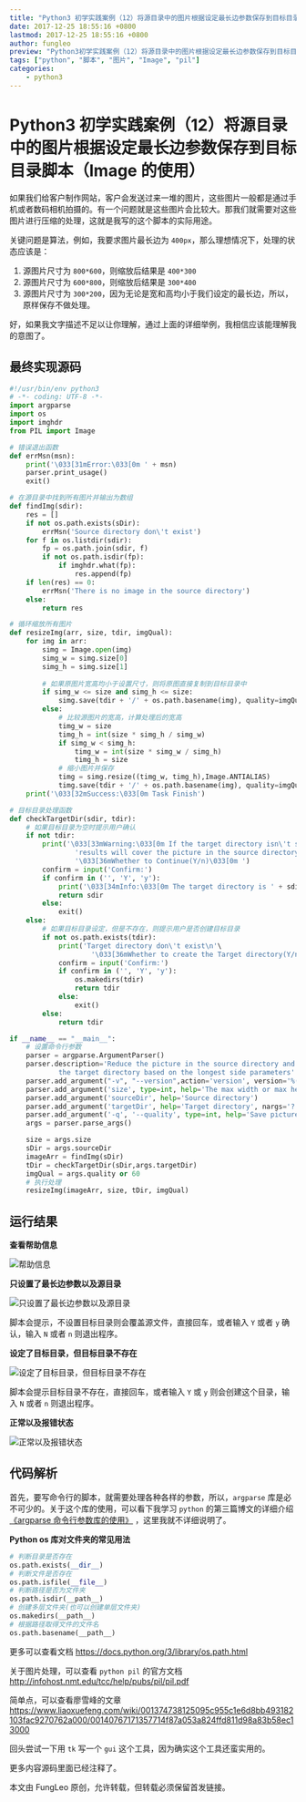 ```yaml
---
title: "Python3 初学实践案例（12）将源目录中的图片根据设定最长边参数保存到目标目录脚本（Image 的使用）"
date: 2017-12-25 18:55:16 +0800
lastmod: 2017-12-25 18:55:16 +0800
author: fungleo
preview: "Python3初学实践案例（12）将源目录中的图片根据设定最长边参数保存到目标目录脚本（Image的使用）如果我们给客户制作网站，客户会发送过来一堆的图片，这些图片一般都是通过手机或者数码相机拍摄的。有一个问题就是这些图片会比较大。那我们就需要对这些图片进行压缩的处理，这就是我写的这个脚本的实际用途。关键问题是算法，例如，我要求图片最长边为400px，那么理想情况下，处理的状态应该是：源图片"
tags: ["python", "脚本", "图片", "Image", "pil"]
categories:
    - python3
---
```


# Python3 初学实践案例（12）将源目录中的图片根据设定最长边参数保存到目标目录脚本（Image 的使用）

如果我们给客户制作网站，客户会发送过来一堆的图片，这些图片一般都是通过手机或者数码相机拍摄的。有一个问题就是这些图片会比较大。那我们就需要对这些图片进行压缩的处理，这就是我写的这个脚本的实际用途。

关键问题是算法，例如，我要求图片最长边为 `400px`，那么理想情况下，处理的状态应该是：

1. 源图片尺寸为 `800*600`，则缩放后结果是 `400*300`
2. 源图片尺寸为 `600*800`，则缩放后结果是 `300*400`
3. 源图片尺寸为 `300*200`，因为无论是宽和高均小于我们设定的最长边，所以，原样保存不做处理。

好，如果我文字描述不足以让你理解，通过上面的详细举例，我相信应该能理解我的意图了。

## 最终实现源码

```python
#!/usr/bin/env python3
# -*- coding: UTF-8 -*-
import argparse
import os
import imghdr
from PIL import Image

# 错误退出函数
def errMsn(msn):
    print('\033[31mError:\033[0m ' + msn)
    parser.print_usage()
    exit()

# 在源目录中找到所有图片并输出为数组
def findImg(sdir):
    res = []
    if not os.path.exists(sDir):
        errMsn('Source directory don\'t exist')
    for f in os.listdir(sdir):
        fp = os.path.join(sdir, f)
        if not os.path.isdir(fp):
            if imghdr.what(fp):
                res.append(fp)
    if len(res) == 0:
        errMsn('There is no image in the source directory')
    else:
        return res

# 循环缩放所有图片
def resizeImg(arr, size, tdir, imgQual):
    for img in arr:
        simg = Image.open(img)
        simg_w = simg.size[0]
        simg_h = simg.size[1]
        
        # 如果原图片宽高均小于设置尺寸，则将原图直接复制到目标目录中
        if simg_w <= size and simg_h <= size:
            simg.save(tdir + '/' + os.path.basename(img), quality=imgQual)
        else:
            # 比较源图片的宽高，计算处理后的宽高
            timg_w = size
            timg_h = int(size * simg_h / simg_w)
            if simg_w < simg_h:
                timg_w = int(size * simg_w / simg_h)
                timg_h = size
            # 缩小图片并保存
            timg = simg.resize((timg_w, timg_h),Image.ANTIALIAS)
            timg.save(tdir + '/' + os.path.basename(img), quality=imgQual)
    print('\033[32mSuccess:\033[0m Task Finish')

# 目标目录处理函数
def checkTargetDir(sdir, tdir):
    # 如果目标目录为空时提示用户确认
    if not tdir:
        print('\033[33mWarning:\033[0m If the target directory isn\'t set, the processing '\
                'results will cover the picture in the source directory\n'\
                '\033[36mWhether to Continue(Y/n)\033[0m ')
        confirm = input('Confirm:')
        if confirm in ('', 'Y', 'y'):
            print('\033[34mInfo:\033[0m The target directory is ' + sdir)
            return sdir
        else:
            exit()
    else:
        # 如果目标目录设定，但是不存在，则提示用户是否创建目标目录
        if not os.path.exists(tdir):
            print('Target directory don\'t exist\n'\
                    '\033[36mWhether to create the Target directory(Y/n)\033[0m')
            confirm = input('Confirm:')
            if confirm in ('', 'Y', 'y'):
                os.makedirs(tdir)
                return tdir
            else:
                exit()
        else:
            return tdir

if __name__ == "__main__":
    # 设置命令行参数
    parser = argparse.ArgumentParser()
    parser.description='Reduce the picture in the source directory and save it to \
            the target directory based on the longest side parameters'
    parser.add_argument("-v", "--version",action='version', version='%(prog)s 1.0')
    parser.add_argument('size', type=int, help='The max width or max height of a picture')
    parser.add_argument('sourceDir', help='Source directory')
    parser.add_argument('targetDir', help='Target directory', nargs='?')
    parser.add_argument('-q', '--quality', type=int, help='Save picture quality, default 60')
    args = parser.parse_args()

    size = args.size
    sDir = args.sourceDir
    imageArr = findImg(sDir)
    tDir = checkTargetDir(sDir,args.targetDir)
    imgQual = args.quality or 60
    # 执行处理 
    resizeImg(imageArr, size, tDir, imgQual)
```

## 运行结果

**查看帮助信息**

![帮助信息](http://img.blog.csdn.net/20171225183830286?watermark/2/text/aHR0cDovL2Jsb2cuY3Nkbi5uZXQvRnVuZ0xlbw==/font/5a6L5L2T/fontsize/400/fill/I0JBQkFCMA==/dissolve/70/gravity/SouthEast)

**只设置了最长边参数以及源目录**

![只设置了最长边参数以及源目录](http://img.blog.csdn.net/20171225184016481?watermark/2/text/aHR0cDovL2Jsb2cuY3Nkbi5uZXQvRnVuZ0xlbw==/font/5a6L5L2T/fontsize/400/fill/I0JBQkFCMA==/dissolve/70/gravity/SouthEast)

脚本会提示，不设置目标目录则会覆盖源文件，直接回车，或者输入 `Y` 或者 `y` 确认，输入 `N` 或者 `n` 则退出程序。

**设定了目标目录，但目标目录不存在**

![设定了目标目录，但目标目录不存在](http://img.blog.csdn.net/20171225184150955?watermark/2/text/aHR0cDovL2Jsb2cuY3Nkbi5uZXQvRnVuZ0xlbw==/font/5a6L5L2T/fontsize/400/fill/I0JBQkFCMA==/dissolve/70/gravity/SouthEast)

脚本会提示目标目录不存在，直接回车，或者输入 `Y` 或 `y` 则会创建这个目录，输入 `N` 或者 `n` 则退出程序。

**正常以及报错状态**

![正常以及报错状态](http://img.blog.csdn.net/20171225185254190?watermark/2/text/aHR0cDovL2Jsb2cuY3Nkbi5uZXQvRnVuZ0xlbw==/font/5a6L5L2T/fontsize/400/fill/I0JBQkFCMA==/dissolve/70/gravity/SouthEast)

## 代码解析

首先，要写命令行的脚本，就需要处理各种各样的参数，所以，`argparse` 库是必不可少的。关于这个库的使用，可以看下我学习 `python` 的第三篇博文的详细介绍[《argparse 命令行参数库的使用》](http://blog.csdn.net/fungleo/article/details/78784180) ，这里我就不详细说明了。


**Python os 库对文件夹的常见用法**
```python
# 判断目录是否存在
os.path.exists(__dir__)
# 判断文件是否存在
os.path.isfile(__file__)
# 判断路径是否为文件夹
os.path.isdir(__path__)
# 创建多层文件夹(也可以创建单层文件夹)
os.makedirs(__path__)
# 根据路径取得文件的文件名
os.path.basename(__path__)
```

更多可以查看文档 https://docs.python.org/3/library/os.path.html

关于图片处理，可以查看 `python pil` 的官方文档 http://infohost.nmt.edu/tcc/help/pubs/pil/pil.pdf

简单点，可以查看廖雪峰的文章 https://www.liaoxuefeng.com/wiki/001374738125095c955c1e6d8bb493182103fac9270762a000/00140767171357714f87a053a824ffd811d98a83b58ec13000

回头尝试一下用 `tk` 写一个 `gui` 这个工具，因为确实这个工具还蛮实用的。

更多内容源码里面已经注释了。

本文由 FungLeo 原创，允许转载，但转载必须保留首发链接。


